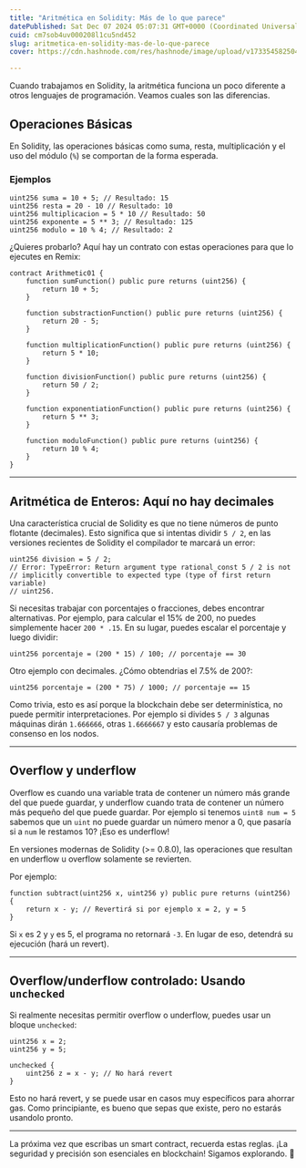 ```yaml
---
title: "Aritmética en Solidity: Más de lo que parece"
datePublished: Sat Dec 07 2024 05:07:31 GMT+0000 (Coordinated Universal Time)
cuid: cm7sob4uv000208l1cu5nd452
slug: aritmetica-en-solidity-mas-de-lo-que-parece
cover: https://cdn.hashnode.com/res/hashnode/image/upload/v1733545825045/ff35487a-34d9-4e15-ba8d-56a05b63926c.png

---
```



Cuando trabajamos en Solidity, la aritmética funciona un poco diferente a otros lenguajes de programación. Veamos cuales son las diferencias.

## Operaciones Básicas

En Solidity, las operaciones básicas como suma, resta, multiplicación y el uso del módulo (`%`) se comportan de la forma esperada.

### Ejemplos

```solidity
uint256 suma = 10 + 5; // Resultado: 15
uint256 resta = 20 - 10 // Resultado: 10
uint256 multiplicacion = 5 * 10 // Resultado: 50
uint256 exponente = 5 ** 3; // Resultado: 125
uint256 modulo = 10 % 4; // Resultado: 2
```

¿Quieres probarlo? Aquí hay un contrato con estas operaciones para que lo ejecutes en Remix:

```solidity
contract Arithmetic01 {
    function sumFunction() public pure returns (uint256) {
        return 10 + 5;
    }

    function substractionFunction() public pure returns (uint256) {
        return 20 - 5;
    }

    function multiplicationFunction() public pure returns (uint256) {
        return 5 * 10;
    }

    function divisionFunction() public pure returns (uint256) {
        return 50 / 2;
    }

    function exponentiationFunction() public pure returns (uint256) {
        return 5 ** 3;
    }

    function moduloFunction() public pure returns (uint256) {
        return 10 % 4;
    }
}
```

---

## Aritmética de Enteros: Aquí no hay decimales

Una característica crucial de Solidity es que no tiene números de punto flotante (decimales). Esto significa que si intentas dividir `5 / 2`, en las versiones recientes de Solidity el compilador te marcará un error:

```solidity
uint256 division = 5 / 2;
// Error: TypeError: Return argument type rational_const 5 / 2 is not 
// implicitly convertible to expected type (type of first return variable) 
// uint256.
```

Si necesitas trabajar con porcentajes o fracciones, debes encontrar alternativas. Por ejemplo, para calcular el 15% de 200, no puedes simplemente hacer `200 * .15`. En su lugar, puedes escalar el porcentaje y luego dividir:

```solidity
uint256 porcentaje = (200 * 15) / 100; // porcentaje == 30
```

Otro ejemplo con decimales. ¿Cómo obtendrias el 7.5% de 200?:

```solidity
uint256 porcentaje = (200 * 75) / 1000; // porcentaje == 15
```

Como trivia, esto es así porque la blockchain debe ser determinística, no puede permitir interpretaciones. Por ejemplo si divides `5 / 3` algunas máquinas dirán `1.666666`, otras `1.6666667` y esto causaría problemas de consenso en los nodos.

---

## Overflow y underflow

Overflow es cuando una variable trata de contener un número más grande del que puede guardar, y underflow cuando trata de contener un número más pequeño del que puede guardar. Por ejemplo si tenemos `uint8 num = 5` sabemos que un `uint` no puede guardar un número menor a 0, que pasaría si a `num` le restamos 10? ¡Eso es underflow!

En versiones modernas de Solidity (&gt;= 0.8.0), las operaciones que resultan en underflow u overflow solamente se revierten.

Por ejemplo:

```solidity
function subtract(uint256 x, uint256 y) public pure returns (uint256) {
    return x - y; // Revertirá si por ejemplo x = 2, y = 5
}
```

Si `x` es 2 y `y` es 5, el programa no retornará `-3`. En lugar de eso, detendrá su ejecución (hará un revert).

---

## Overflow/underflow controlado: Usando `unchecked`

Si realmente necesitas permitir overflow o underflow, puedes usar un bloque `unchecked`:

```solidity
uint256 x = 2;
uint256 y = 5;

unchecked {
    uint256 z = x - y; // No hará revert
}
```

Esto no hará revert, y se puede usar en casos muy específicos para ahorrar gas. Como principiante, es bueno que sepas que existe, pero no estarás usandolo pronto.

---

La próxima vez que escribas un smart contract, recuerda estas reglas. ¡La seguridad y precisión son esenciales en blockchain! Sigamos explorando. 🚀
